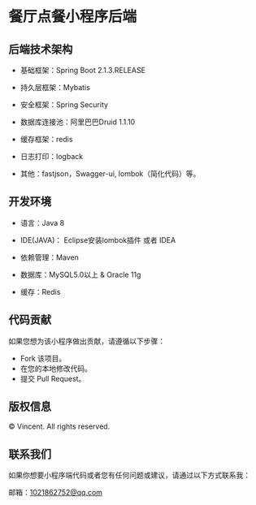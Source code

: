 # 餐厅点餐小程序后端


## 后端技术架构
- 基础框架：Spring Boot 2.1.3.RELEASE

- 持久层框架：Mybatis

- 安全框架：Spring Security

- 数据库连接池：阿里巴巴Druid 1.1.10

- 缓存框架：redis

- 日志打印：logback

- 其他：fastjson，Swagger-ui, lombok（简化代码）等。



## 开发环境

- 语言：Java 8

- IDE(JAVA)： Eclipse安装lombok插件 或者 IDEA

- 依赖管理：Maven

- 数据库：MySQL5.0以上 &  Oracle 11g

- 缓存：Redis
  

## 代码贡献
如果您想为该小程序做出贡献，请遵循以下步骤：

- Fork 该项目。
- 在您的本地修改代码。
- 提交 Pull Request。

## 版权信息
© Vincent. All rights reserved.

## 联系我们
如果你想要小程序端代码或者您有任何问题或建议，请通过以下方式联系我：

邮箱：1021862752@qq.com
